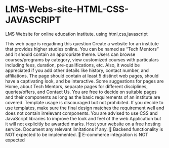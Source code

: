 # LMS-Webs-site-HTML-CSS-JAVASCRIPT
LMS Website for online education institute. using html,css,javascript


This web page is regadinng this question 
Create a website for an institute that provides higher studies online. You can be named as 
“Tech Mentors” and it should contain an appropriate theme. Users can browse 
courses/programs by category, view customized courses with particulars including fees, 
duration, pre-qualifications, etc. Also, it would be appreciated if you add other details like 
history, contact number, and affiliations.
The page should contain at least 5 distinct web pages, should have a captivating look, and be 
interactive. Some suggestions for pages are Home, about Tech Mentors, separate pages for 
different disciplines, queries/offers, and Contact Us.
You are free to decide on suitable pages and their components as long as the basic 
requirements of an institute are covered.
Template usage is discouraged but not prohibited. If you decide to use templates, make sure 
the final design matches the requirement well and does not contain irrelevant components.
You are advised to use CSS and JavaScript libraries to improve the look and feel of the web
Application but it will not explicitly be awarded marks.
Host your website on a free hosting service. Document any relevant limitations if any. 
 Backend functionality is NOT expected to be implemented.
 E-commerce integration is NOT expected
